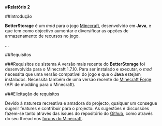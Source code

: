 #**Relatório 2**



##Introdução


**BetterStorage** é um *mod* para o jogo [Minecraft](https://minecraft.net/pt/), desenvolvido em **Java**, e que tem como objectivo aumentar e diversificar as opções de armazenamento de recursos no jogo.

...



##Requisitos


###Requisitos de sistema
A versão mais recente do **BetterStorage** foi desenvolvida para o Minecraft 1.7.10. Para ser instalado e executar, o *mod* necessita que uma versão compatível do jogo e que o **Java** estejam instalados. Necessita também de uma versão recente do [Minecraft Forge](https://files.minecraftforge.net/) (API de modding para o Minecraft).




###Elicitação de requisitos

Devido à natureza recreativa e amadora do projecto, qualquer um consegue sugerir features e contribuir para o projecto. As sugestões e discussões fazem-se tanto através das issues do repositório do [Github](https://github.com/copygirl/BetterStorage/issues), como através do seu thread nos [foruns do Minecraft](http://www.minecraftforum.net/forums/mapping-and-modding/minecraft-mods/wip-mods/1442380-betterstorage-0-13-1-127-wip).

